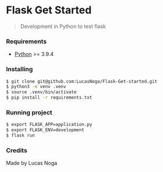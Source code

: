 
# Flask Get Started

> Development in Python to test flask

### Requirements

- [Python](https://www.python.org/) >= 3.9.4

### Installing
```bash
$ git clone git@github.com:LucasNoga/Flask-Get-started.git
$ python3 -m venv .venv
$ source .venv/bin/activate
$ pip install -r requirements.txt
```

### Running project
```bash
$ export FLASK_APP=application.py
$ export FLASK_ENV=development
$ flask run
```

### Credits

Made by Lucas Noga